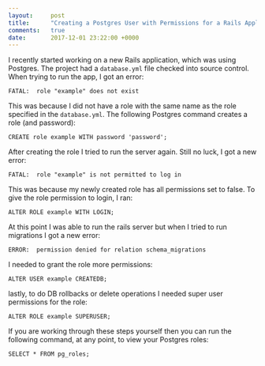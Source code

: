 ```yaml
---
layout:     post
title:      "Creating a Postgres User with Permissions for a Rails Application"
comments:   true
date:       2017-12-01 23:22:00 +0000
---
```


I recently started working on a new Rails application, which was using Postgres. The project had a `database.yml` file checked into source control. When trying to run the app, I got an error:

```
FATAL:  role "example" does not exist
```

This was because I did not have a role with the same name as the role specified in the `database.yml`. The following Postgres command creates a role (and password):

```
CREATE role example WITH password 'password';
```

After creating the role I tried to run the server again. Still no luck, I got a new error:

```
FATAL:  role "example" is not permitted to log in
```

This was because my newly created role has all permissions set to false. To give the role permission to login, I ran:

```
ALTER ROLE example WITH LOGIN;
```

At this point I was able to run the rails server but when I tried to run migrations I got a new error:

```
ERROR:  permission denied for relation schema_migrations
```

I needed to grant the role more permissions:

```
ALTER USER example CREATEDB;
```

lastly, to do DB rollbacks or delete operations I needed super user permissions for the role:

```
ALTER ROLE example SUPERUSER;
```

If you are working through these steps yourself then you can run the following command, at any point, to view your Postgres roles:

```
SELECT * FROM pg_roles;
```
